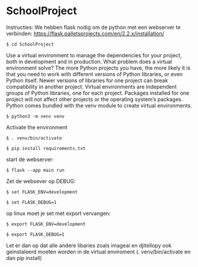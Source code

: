 # SchoolProject

Instructies:
We hebben flask nodig om de python met een webserver te verbinden:
https://flask.palletsprojects.com/en/2.2.x/installation/

```$ cd SchoolProject```

Use a virtual environment to manage the dependencies for your project, both in
development and in production.
What problem does a virtual environment solve? The more Python projects you
have, the more likely it is that you need to work with different versions of
Python libraries, or even Python itself. Newer versions of libraries for one
project can break compatibility in another project.
Virtual environments are independent groups of Python libraries, one for each
project. Packages installed for one project will not affect other projects or
the operating system’s packages.
Python comes bundled with the venv module to create virtual
environments.


```$ python3 -m venv venv```

Activate the environment

```$ . venv/bin/activate```

```$ pip install requirements.txt```

start de webserver:

```$ flask --app main run```

Zet de websever op DEBUG:

```$ set FLASK_ENV=development ```

```$ set FLASK_DEBUG=1```

op linux moet je set met export vervangen:

```$ export FLASK_ENV=development ```


```$ export FLASK_DEBUG=1```


Let er dan op dat alle andere libaries zoals imageai en djitellopy ook geinstaleerd moeten worden in de virtual enviroment (. venv/bin/activate en dan pip install)
